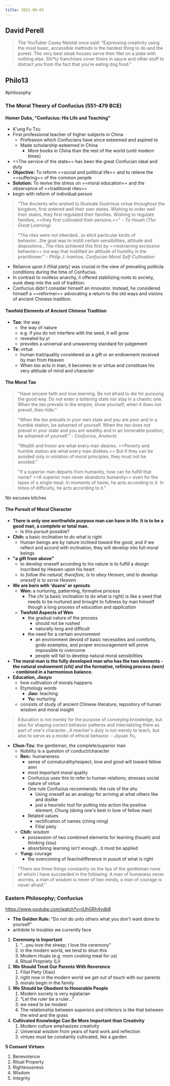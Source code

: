 ```yaml
---
title: 2021-09-03
---
```

## David Perell
> The YouTuber Casey Neistat once said: “Expressing creativity using the most basic, accessible methods is the hardest thing to do and the purest. The very best steak houses serve their filet on a plate with nothing else. Shi*ty franchises cover theirs in sauce and other stuff to distract you from the fact that you’re eating dog food.”

## Philo13
#philosophy 
### The Moral Theory of Confucius (551-479 BCE)
#### Homer Dubs, "Confucius: His Life and Teaching"
+ K'ung Fu Tzu 
+ First professional teacher of higher subjects in China
	+ Profession which Confucians have since esteemed and aspired to
	+ Made scholarship esteemed in China
		+ More books in China than the rest of the world (until modern times)
+ ==The service of the state== has been the great Confucian ideal and duty
+ **Objective:** To reform ==social and political life== and to relieve the ==suffering== of the common people
+ **Solution:** To revive the stress on ==moral education== and the observance of ==traditional rites==
+ begin with reform of individual person

> "The Ancients who wished to illustrate illustrious virtue throughout the kingdom, first ordered well their own states. Wishing to order well their states, they first regulated their families. Wishing to regulate families, ==they first cultivated their persons.==" - *Ta Hsueh (The Great Learning)*

> "The rites were not intended...to elicit particular kinds of behavior...the goal was to instill certain sensibilities, attitude and dispositons...The rites achieved this first by ==restraining excessive behavior== ina  way that instillted an attitude of humility in the practitioner." - *Philip J. Ivanhoe, Confucian Moral Self-Cultivation*

+ Reliance upon *li* (filial piety) was crucial in the view of prevailing politicla conditions during the time of Confucius. 
+ In contrast to rootless anarchy, *li* offered stabilizing roots to society, sunk deep into the soil of tradition.
+ Confucius didn't consider himself an innovator. Instead, he considered himself a ==reformer== advocating a return to the old ways and visions of ancient Chinese tradition.

#### Twofold Elements of Ancient Chinese Tradition
+ **Tao:** the way 
	+ the way of nature
	+ e.g. if you do not interfere with the seed, it will grow
	+ revealed by *yi*
	+ provides a universal and unwavering standard for judgement
+ **Te:** virtue
	+ human trait/quality considered as a gift or an endowment received by man from Heaven
	+ When *tao* acts in man, it becomes *te* or virtue and constitues his very attitude of mind and character

#### The Moral Tao
> "Have sincere faith and love learning. Be not afraid to die for pursuing the good way. Do not enter a tottering state nor stay in a chaotic one. When the *tao* prevails in the empire, show yourself; when it does not prevail, then hide."

> "When the *tao* prevails in your own state and you are poor and in a humble station, be ashamed of yourself. When the *tao* does not prevail in your state and you are wealthy and in an honorable position, be ashamed of yourself." - *Confucius, Analects*

> "Wealth and honor are what every man desires. ==Poverty and humble station are what every man dislikes.== But if they can be avoided only in violation of moral principles, they must not be avoided."

> "If a superior man departs from humanity, how can he fulfill that name? ==A superior man never abandons humanity== even for the lapse of a single meal. In moments of haste, he acts according to it. In times of difficulty, he acts according to it."

No excuses bitches

#### The Pursuit of Moral Character
+ **There is only one worthwhile purpose man can have in life. It is to be a good man, a complete or total man.**
	+ Is this pursuit possible?
+ **Chih:** a basic inclination to do what is right
	+ Human beings are by nature inclined toward the good, and if we reflect and accord with inclination, they will develop into full moral beings
+ **"a gift from above"**
	+ to develop oneself according to his nature is to fulfill a design inscribed by Heaven upon his heart
	+ *to follow the natural, therefore, is to obey Heaven, and to develop oneself is to serve Heaven*
+ **We are born with 'duans' or *sprouts*.**
	+ **Wen:** a nurturing, patterning, formative process
		+ The *chi* (a basic inclination to do what is right) is like a seed that needs to be nurtured and brought to fullness by man himself though a long process of *education* and *application*
	+ **Twofold Aspects of Wen**
		+ the gradual nature of the process
			+ should not be rushed
			+ naturally long and difficult
		+ the need for a certain environment
			+ an environment devoid of basic necessities and comforts, godo examples, and proper encouragement will prove impossible to overcome
			+ people will fail to develop natural moral sensibilities
+ **The moral man is the fully developed man who has the two elements - the natural endowment *(chi)* and the formative, refining process *(wen)* - combined in a harmonious balance.**
+ **Education, *Jiaoyu***
	+ how cultivation of morals happens
	+ Etymology words
		+ **Jiao:** teaching
		+ **Yu:** nurturing
	+ consists of study of ancient Chinese literature, repository of human wisdom and moral insight

> Education is not merely for the purpose of conveying knowledge, but also for shaping correct behavior patterns and internalizing them as part of one's character...A teacher's duty is not merely to teach, but also to serve as a model of ethical behavior. - Jiyuan  Yu, 

+ **Chun-Tzu**: the gentleman, the complete/superior man
	+ Nobility is a quesiton of conduct/character
	+ **Ren:**: humaneness
		+ sense of connaturality/respect, love and good will toward fellow amn
		+ most important moral quality
		+ Confucius uses this to refer to human relations; stresses social nature of virtue
		+ One rule Confucius recommends: the rule of the *shu*
			+ Using oneself as an analogy for arriving at what others like and dislike
			+ just a heuristic tool for putting into action the positive element, *Chung* (doing one's best in love of fellow man)
		+ Related values
			+ rectification of names (ching ming)
			+ Filial piety
	+ **Chih:** wisdom
		+ possession of two combined elements for learning (hsueh) and thinking (ssu)
		+ absorbinng learning isn't enough...it must be applied
	+ **Yung:** courage
		+ the overcoming of fear/indifference in pusuit of what is right

> "There are three things constantly on the lips of the gentleman none of which I have succeeded in the following: A man of humaness never worries, a man of wisdom is never of two minds, a man of courage is never afraid."



### Eastern Philosophy; Confucius
https://www.youtube.com/watch?v=tUhGRh4vdb8
+ **The Golden Rule:** "Do not do unto others what you don't want done to yourself"
+ antidote to troubles we currently face

1. **Ceremony is Important**
	1. "...you love the sheep; I love the ceremony"
	2. in the modern world, we tend to shun this
	3. Modern rituals (e.g. mom cooking meal for us)
	4. Ritual Propriety (Li)
2. **We Should Treat Our Parents With Reverence**
	1. Filial Piety (Xiao)
	2. right now in the modern world we get out of touch with our parents
	3. morals begin in the family
3. **We Should be Obedient to Honorable People**
	1. Modern society is very eglatarian
	2. "Let the ruler be a ruler..."
	3. we need to be modest
	4. The relationship between superiors and inferiors is like that between the wind and the grass
4. **Cultivated Knowledge Can Be More Important than Creativity**
	1. Modern culture emphasizes creativity
	2. Universial wisdom from years of hard work and reflection
	3. virtues must be constantly cultivated, like a garden

**5 Consant Virtues**
1. Benevolence
2. Ritual Property
3. Righteousness
4. Wisdom
5. Integrity
